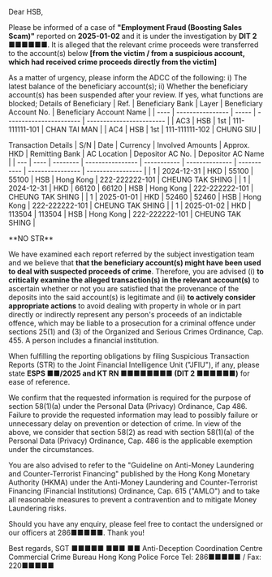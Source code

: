 Dear HSB,

Please be informed of a case of **"Employment Fraud (Boosting Sales Scam)"** reported on **2025-01-02** and it is under the investigation by **DIT 2 ■■■■■■**. It is alleged that the relevant crime proceeds were transferred to the account(s) below **[from the victim / from a suspicious account, which had received crime proceeds directly from the victim]**

As a matter of urgency, please inform the ADCC of the following:
i) The latest balance of the beneficiary account(s);
ii) Whether the beneficiary account(s) has been suspended after your review. If yes, what functions are blocked;
Details of Beneficiary
| Ref. | Beneficiary Bank | Layer | Beneficiary Account No. | Beneficiary Account Name |
| ---- | ---------------- | ----- | ----------------------- | ------------------------ |
| AC3 | HSB | 1st | 111-111111-101  | CHAN TAI MAN |
| AC4 | HSB | 1st | 111-111111-102 | CHUNG SIU |

Transaction Details
| S/N | Date | Currency | Involved Amounts | Approx. HKD | Remitting Bank | AC Location | Depositor AC No. | Depositor AC Name |
| --- | ---- | -------- | ---------------- | ----------- | -------------- | ----------- | ---------------- | ----------------- |
| 1 | 2024-12-31 | HKD | 55100 | 55100 | HSB | Hong Kong | 222-222222-101 | CHEUNG TAK SHING |
| 1 | 2024-12-31 | HKD | 66120 | 66120 | HSB | Hong Kong | 222-222222-101 | CHEUNG TAK SHING |
| 1 | 2025-01-01 | HKD | 52460 | 52460 | HSB | Hong Kong | 222-222222-101 | CHEUNG TAK SHING |
| 1 | 2025-01-02 | HKD | 113504 | 113504 | HSB | Hong Kong | 222-222222-101 | CHEUNG TAK SHING |

\*\*NO STR\*\*

We have examined each report referred by the subject investigation team and we believe that **that the beneficiary account(s) might have been used to deal with suspected proceeds of crime**. Therefore, you are advised (i) **to critically examine the alleged transaction(s) in the relevant account(s)** to ascertain whether or not you are satisfied that the provenance of the deposits into the said account(s) is legitimate and (ii) **to actively consider appropriate actions** to avoid dealing with property in whole or in part directly or indirectly represent any person's proceeds of an indictable offence, which may be liable to a prosecution for a criminal offence under sections 25(1) and (3) of the Organized and Serious Crimes Ordinance, Cap. 455. A person includes a financial institution.

When fulfilling the reporting obligations by filing Suspicious Transaction Reports (STR) to the Joint Financial Intelligence Unit ("JFIU"), if any, please state **ESPS ■■/2025 and KT RN ■■■■■■■■ (DIT 2 ■■■■■■)** for ease of reference.

We confirm that the requested information is required for the purpose of section 58(1)(a) under the Personal Data (Privacy) Ordinance, Cap 486. Failure to provide the requested information may lead to possibly failure or unnecessary delay on prevention or detection of crime. In view of the above, we consider that section 58(2) as read with section 58(1)(a) of the Personal Data (Privacy) Ordinance, Cap. 486 is the applicable exemption under the circumstances.

You are also advised to refer to the "Guideline on Anti-Money Laundering and Counter-Terrorist Financing" published by the Hong Kong Monetary Authority (HKMA) under the Anti-Money Laundering and Counter-Terrorist Financing (Financial Institutions) Ordinance, Cap. 615 ("AMLO") and to take all reasonable measures to prevent a contravention and to mitigate Money Laundering risks.

Should you have any enquiry, please feel free to contact the undersigned or our officers at 286■■■■■. Thank you! 

Best regards, 
SGT  ■■■■■ ■■■ ■■
Anti-Deception Coordination Centre 
Commercial Crime Bureau 
Hong Kong Police Force
Tel: 286■■■■■ / Fax: 220■■■■■